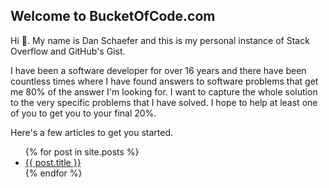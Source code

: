 ## Welcome to BucketOfCode.com

Hi 👋. My name is Dan Schaefer and this is my personal instance of Stack Overflow and GitHub's Gist.

I have been a software developer for over 16 years and there have been countless times where I have found answers to software problems that get me 80% of the answer I'm looking for. I want to capture the whole solution to the very specific problems that I have solved. I hope to help at least one of you to get you to your final 20%.

Here's a few articles to get you started.

<ul>
{% for post in site.posts %}
  <li><a href="{{ post.url }}">{{ post.title }}</a></li>
{% endfor %}
</ul>